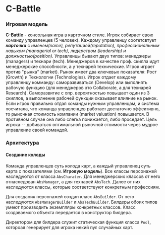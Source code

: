 # C-Battle

### Игровая модель

**C-Battle** - консольная игра в карточном стиле. Игрок собирает свою команду  управленцев (5 человек). Каждому управленцу соотетсвтует ***карточка*** с *именем(name), репутацией(reputation), профессиональным навыком (managerial or tech), лидерством (leadership) и должностью(position).*  Управленцы бывают двух типов: менеджеры (managers) и технари (tech). Менеджеров в качестве проф. скилла идут менеджерские способности, а у технарей технические. Игрок играет против "рынка" (market). Рынок имеет два ключевых показателя: Рост (Growth) и Технологии (Technologies). Игрок отдает каждому управленцу комманду: саморазвиваться (Develop) или выполнять рабочую функцию (для менеджеров это Collaborate, а для технарей Research). Саморазвитие с опр. вероятностью повышает один из 3 скиллов, а выполнение рабочей функции  оказывает влияние на рынок. Если игрок правильно отдал команды нужным управленцам, и система посчитала, что команда управленцев работает достаточно эффективно, то рыночная стоимость  компании (market valuation) повышается. В противном случае она либо слегка понижается, либо проседает. Цель игрока -- добиваться оптимальной рыночной стоимости через мудрое управление своей командой.

### Архитектура

#### Создание колоды

Команда управленцев суть колода карт, а каждый управленец суть карта с показателями (см. **Игровую модель**).  Все классы персонажей наследуются от класса `AbsCharater`. Для менеджерских классов от него отнаследован `AbsManager`, а для технарей `AbsTech`. Далее от них наследуются классы, которые соответствуют конкретным профессиям. 

Для создания персонажей создан класс `AbsBuilder`. От него наследуются `AbsManagerBuilder` и `AbsTechBuilder`. Билдеры обоих типов умеют производить экземпляры конкретных классов. Класс создаваемого объекта передается в конструктор билдера.

Директором для билдера служит статическая функция класса `Pool`, котороая генерирует для игрока некий пул случайных карт.